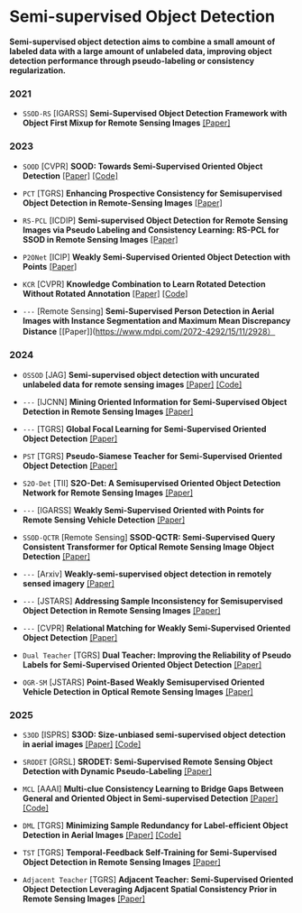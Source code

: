 # Semi-supervised Object Detection

**Semi-supervised object detection aims to combine a small amount of labeled data with a large amount of unlabeled data, improving object detection performance through pseudo-labeling or consistency regularization.**

### 2021
- `SSOD-RS` [IGARSS] **Semi-Supervised Object Detection Framework with Object First Mixup for Remote Sensing Images** [[Paper]](https://ieeexplore.ieee.org/abstract/document/9554202)


### 2023

- `SOOD` [CVPR] **SOOD: Towards Semi-Supervised Oriented Object Detection** [[Paper]](https://arxiv.org/abs/2304.04515) [[Code]](https://github.com/HamPerdredes/SOOD)

- `PCT` [TGRS] **Enhancing Prospective Consistency for Semisupervised Object Detection in Remote-Sensing Images** [[Paper]](https://ieeexplore.ieee.org/abstract/document/10234445)

- `RS-PCL` [ICDIP] **Semi-supervised Object Detection for Remote Sensing Images via Pseudo Labeling and Consistency Learning: RS-PCL for SSOD in Remote Sensing Images** [[Paper]](https://dl.acm.org/doi/abs/10.1145/3604078.3604114)

- `P2ONet` [ICIP] **Weakly Semi-Supervised Oriented Object Detection with Points** [[Paper]](https://ieeexplore.ieee.org/abstract/document/10222508)

- `KCR` [CVPR] **Knowledge Combination to Learn Rotated Detection Without Rotated Annotation** [[Paper]](https://zhuanlan.zhihu.com/p/620377685) [[Code]](https://github.com/alanzty/KCR-Official)

- `---` [Remote Sensing] **Semi-Supervised Person Detection in Aerial Images with Instance Segmentation and Maximum Mean Discrepancy Distance** [[Paper]](https://www.mdpi.com/2072-4292/15/11/2928）

### 2024
- `OSSOD` [JAG] **Semi-supervised object detection with uncurated unlabeled data for remote sensing images** [[Paper]](https://www.sciencedirect.com/science/article/pii/S1569843224001687)  [[Code]](https://github.com/Lans1ng/OSSOD)

- `---` [IJCNN] **Mining Oriented Information for Semi-Supervised Object Detection in Remote Sensing Images** [[Paper]](https://ieeexplore.ieee.org/document/10650864)

- `---` [TGRS] **Global Focal Learning for Semi-Supervised Oriented Object Detection** [[Paper]](https://ieeexplore.ieee.org/abstract/document/10623510)

- `PST` [TGRS] **Pseudo-Siamese Teacher for Semi-Supervised Oriented Object Detection** [[Paper]](https://ieeexplore.ieee.org/abstract/document/10478026)

- `S2O-Det` [TII] **S2O-Det: A Semisupervised Oriented Object Detection Network for Remote Sensing Images** [[Paper]](https://ieeexplore.ieee.org/abstract/document/10542972)

- `---` [IGARSS] **Weakly Semi-Supervised Oriented with Points for Remote Sensing Vehicle Detection** [[Paper]](https://ieeexplore.ieee.org/abstract/document/10640658)

- `SSOD-QCTR` [Remote Sensing] **SSOD-QCTR: Semi-Supervised Query Consistent Transformer for Optical Remote Sensing Image Object Detection** [[Paper]](https://www.mdpi.com/2072-4292/16/23/4556)

- `---` [Arxiv] **Weakly-semi-supervised object detection in remotely sensed imagery** [[Paper]](https://arxiv.org/abs/2311.17449)

- `---` [JSTARS] **Addressing Sample Inconsistency for Semisupervised Object Detection in Remote Sensing Images** [[Paper]](https://ieeexplore.ieee.org/abstract/document/10463140)


- `---` [CVPR] **Relational Matching for Weakly Semi-Supervised Oriented Object Detection** [[Paper]](https://openaccess.thecvf.com/content/CVPR2024/html/Wu_Relational_Matching_for_Weakly_Semi-Supervised_Oriented_Object_Detection_CVPR_2024_paper.html)

- `Dual Teacher` [TGRS] **Dual Teacher: Improving the Reliability of Pseudo Labels for Semi-Supervised Oriented Object Detection** [[Paper]](https://ieeexplore.ieee.org/document/10804848)

- `OGR-SM` [JSTARS] **Point-Based Weakly Semisupervised Oriented Vehicle Detection in Optical Remote Sensing Images** [[Paper]](https://ieeexplore.ieee.org/abstract/document/10646487/metrics#metrics)

### 2025
- `S3OD` [ISPRS] **S3OD: Size-unbiased semi-supervised object detection in aerial images** [[Paper]](https://www.sciencedirect.com/science/article/abs/pii/S0924271625000425)  [[Code]](https://github.com/ZhangRuixiang-WHU/S3OD/tree/master)
  
- `SRODET` [GRSL] **SRODET: Semi-Supervised Remote Sensing Object Detection with Dynamic Pseudo-Labeling** [[Paper]](https://ieeexplore.ieee.org/abstract/document/10900437)

- `MCL` [AAAI] **Multi-clue Consistency Learning to Bridge Gaps Between General and Oriented Object in Semi-supervised Detection** [[Paper]](https://arxiv.org/abs/2407.05909)  [[Code]](https://github.com/facias914/sood-mcl)

- `DML` [TGRS] **Minimizing Sample Redundancy for Label-efficient Object Detection in Aerial Images** [[Paper]](https://ieeexplore.ieee.org/document/10969845)  [[Code]](https://github.com/ZhangRuixiang-WHU/ALOD_DML)
  
- `TST` [TGRS] **Temporal-Feedback Self-Training for Semi-Supervised Object Detection in Remote Sensing Images** [[Paper]](https://ieeexplore.ieee.org/abstract/document/10976546)
  
- `Adjacent Teacher` [TGRS] **Adjacent Teacher: Semi-Supervised Oriented Object Detection Leveraging Adjacent Spatial Consistency Prior in Remote Sensing Images** [[Paper]](https://ieeexplore.ieee.org/abstract/document/11036102)










